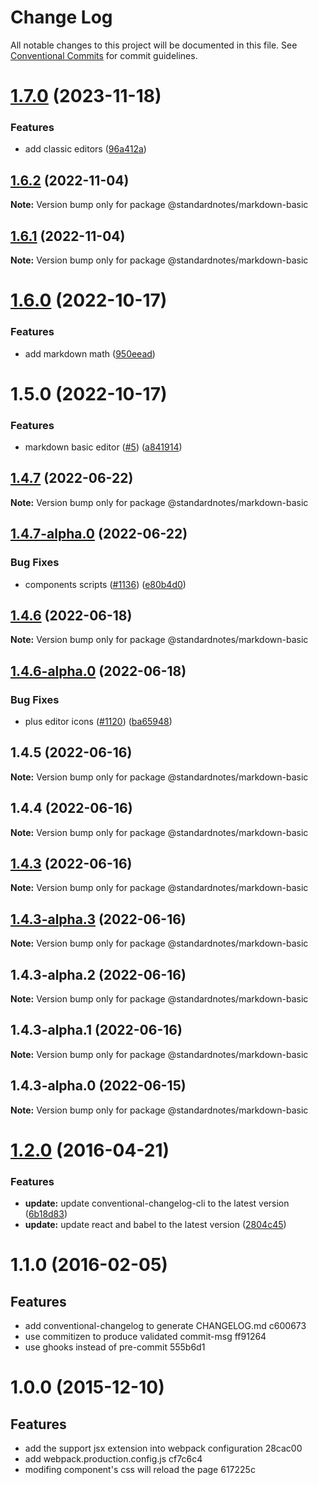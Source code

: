 # Change Log

All notable changes to this project will be documented in this file.
See [Conventional Commits](https://conventionalcommits.org) for commit guidelines.

# [1.7.0](https://github.com/standardnotes/plugins/compare/@standardnotes/markdown-basic@1.6.2...@standardnotes/markdown-basic@1.7.0) (2023-11-18)

### Features

* add classic editors ([96a412a](https://github.com/standardnotes/plugins/commit/96a412a9725f689cbd5ca95f7feb5ba19938dd9a))

## [1.6.2](https://github.com/standardnotes/plugins/compare/@standardnotes/markdown-basic@1.6.1...@standardnotes/markdown-basic@1.6.2) (2022-11-04)

**Note:** Version bump only for package @standardnotes/markdown-basic

## [1.6.1](https://github.com/standardnotes/plugins/compare/@standardnotes/markdown-basic@1.6.0...@standardnotes/markdown-basic@1.6.1) (2022-11-04)

**Note:** Version bump only for package @standardnotes/markdown-basic

# [1.6.0](https://github.com/standardnotes/plugins/compare/@standardnotes/markdown-basic@1.5.0...@standardnotes/markdown-basic@1.6.0) (2022-10-17)

### Features

* add markdown math ([950eead](https://github.com/standardnotes/plugins/commit/950eeadb32bf39190762477867cb0798bb4f1d55))

# 1.5.0 (2022-10-17)

### Features

* markdown basic editor ([#5](https://github.com/standardnotes/plugins/issues/5)) ([a841914](https://github.com/standardnotes/plugins/commit/a841914cb7e6d102993f7aec83b40741e437837a))

## [1.4.7](https://github.com/standardnotes/app/compare/@standardnotes/markdown-basic@1.4.7-alpha.0...@standardnotes/markdown-basic@1.4.7) (2022-06-22)

**Note:** Version bump only for package @standardnotes/markdown-basic

## [1.4.7-alpha.0](https://github.com/standardnotes/app/compare/@standardnotes/markdown-basic@1.4.6...@standardnotes/markdown-basic@1.4.7-alpha.0) (2022-06-22)

### Bug Fixes

* components scripts ([#1136](https://github.com/standardnotes/app/issues/1136)) ([e80b4d0](https://github.com/standardnotes/app/commit/e80b4d0ffad495c758b593c30e1c4c754dda9b7e))

## [1.4.6](https://github.com/standardnotes/app/compare/@standardnotes/markdown-basic@1.4.6-alpha.0...@standardnotes/markdown-basic@1.4.6) (2022-06-18)

**Note:** Version bump only for package @standardnotes/markdown-basic

## [1.4.6-alpha.0](https://github.com/standardnotes/app/compare/@standardnotes/markdown-basic@1.4.5...@standardnotes/markdown-basic@1.4.6-alpha.0) (2022-06-18)

### Bug Fixes

* plus editor icons ([#1120](https://github.com/standardnotes/app/issues/1120)) ([ba65948](https://github.com/standardnotes/app/commit/ba65948364a3fca7bfa5005c56802102c73ccd99))

## 1.4.5 (2022-06-16)

**Note:** Version bump only for package @standardnotes/markdown-basic

## 1.4.4 (2022-06-16)

**Note:** Version bump only for package @standardnotes/markdown-basic

## [1.4.3](https://github.com/standardnotes/app/compare/@standardnotes/markdown-basic@1.4.3-alpha.3...@standardnotes/markdown-basic@1.4.3) (2022-06-16)

**Note:** Version bump only for package @standardnotes/markdown-basic

## [1.4.3-alpha.3](https://github.com/standardnotes/app/compare/@standardnotes/markdown-basic@1.4.3-alpha.2...@standardnotes/markdown-basic@1.4.3-alpha.3) (2022-06-16)

**Note:** Version bump only for package @standardnotes/markdown-basic

## 1.4.3-alpha.2 (2022-06-16)

**Note:** Version bump only for package @standardnotes/markdown-basic

## 1.4.3-alpha.1 (2022-06-16)

**Note:** Version bump only for package @standardnotes/markdown-basic

## 1.4.3-alpha.0 (2022-06-15)

**Note:** Version bump only for package @standardnotes/markdown-basic

<a name="1.2.0"></a>
# [1.2.0](https://github.com/ruanyf/react-babel-webpack-boilerplate/compare/2804c45...v1.2.0) (2016-04-21)

### Features

* **update:** update conventional-changelog-cli to the latest version ([6b18d83](https://github.com/ruanyf/react-babel-webpack-boilerplate/commit/6b18d83))
* **update:** update react and babel to the latest version ([2804c45](https://github.com/ruanyf/react-babel-webpack-boilerplate/commit/2804c45))

<a name="1.1.0"></a>
# 1.1.0 (2016-02-05)

## Features

* add conventional-changelog to generate CHANGELOG.md c600673
* use commitizen to produce validated commit-msg ff91264
* use ghooks instead of pre-commit 555b6d1

<a name="1.0.0"></a>
# 1.0.0 (2015-12-10)

## Features

* add the support jsx extension into webpack configuration 28cac00
* add webpack.production.config.js cf7c6c4
* modifing component's css will reload the page 617225c
